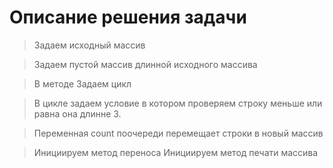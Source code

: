 # Описание решения задачи

> Задаем исходный массив

> Задаем пустой массив длинной исходного массива

> В методе Задаем цикл

> В цикле задаем условие в котором проверяем строку меньше или равна она длинне 3.

> Переменная count поочереди перемещает строки в новый массив

> Инициируем метод переноса 
> Инициируем метод печати массива


